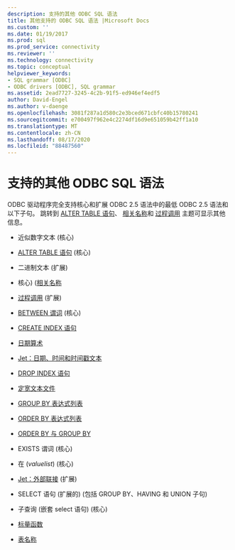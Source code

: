```yaml
---
description: 支持的其他 ODBC SQL 语法
title: 其他支持的 ODBC SQL 语法 |Microsoft Docs
ms.custom: ''
ms.date: 01/19/2017
ms.prod: sql
ms.prod_service: connectivity
ms.reviewer: ''
ms.technology: connectivity
ms.topic: conceptual
helpviewer_keywords:
- SQL grammar [ODBC]
- ODBC drivers [ODBC], SQL grammar
ms.assetid: 2ead7727-3245-4c2b-91f5-ed946ef4edf5
author: David-Engel
ms.author: v-daenge
ms.openlocfilehash: 3081f287a1d580c2e3bced671cbfc40b15780241
ms.sourcegitcommit: e700497f962e4c2274df16d9e651059b42ff1a10
ms.translationtype: MT
ms.contentlocale: zh-CN
ms.lasthandoff: 08/17/2020
ms.locfileid: "88487560"
---
```

# <a name="additional-supported-odbc-sql-grammar"></a>支持的其他 ODBC SQL 语法
ODBC 驱动程序完全支持核心和扩展 ODBC 2.5 语法中的最低 ODBC 2.5 语法和以下子句。 跳转到 [ALTER TABLE 语句](../../odbc/microsoft/alter-table-statement.md)、 [相关名称](../../odbc/microsoft/correlation-names.md)和 [过程调用](../../odbc/microsoft/procedure-invocation.md) 主题可显示其他信息。  
  
-   近似数字文本 (核心)   
  
-   [ALTER TABLE 语句](../../odbc/microsoft/alter-table-statement.md) (核心)   
  
-   二进制文本 (扩展)   
  
-   核心)  ([相关名称](../../odbc/microsoft/correlation-names.md)  
  
-   [过程调用](../../odbc/microsoft/procedure-invocation.md) (扩展)   
  
-   [BETWEEN 谓词](../../odbc/microsoft/between-predicate.md) (核心)   
  
-   [CREATE INDEX 语句](../../odbc/microsoft/create-index-statement.md)  
  
-   [日期算术](../../odbc/microsoft/date-arithmetic.md)  
  
-   [Jet：日期、时间和时间戳文本](../../odbc/microsoft/jet-date-time-and-timestamp-literals.md)  
  
-   [DROP INDEX 语句](../../odbc/microsoft/drop-index-statement.md)  
  
-   [定宽文本文件](../../odbc/microsoft/fixed-width-text-file.md)  
  
-   [GROUP BY 表达式列表](../../odbc/microsoft/group-by-expression-list.md)  
  
-   [ORDER BY 表达式列表](../../odbc/microsoft/order-by-expression-list.md)  
  
-   [ORDER BY 与 GROUP BY](../../odbc/microsoft/order-by-with-group-by.md)  
  
-   EXISTS 谓词 (核心)   
  
-   在 (*valuelist*)  (核心)   
  
-   [Jet：外部联接](../../odbc/microsoft/jet-outer-joins.md) (扩展)   
  
-   SELECT 语句 (扩展的)  (包括 GROUP BY、HAVING 和 UNION 子句)   
  
-   子查询 (嵌套 select 语句)  (核心)   
  
-   [标量函数](../../odbc/microsoft/scalar-functions.md)  
  
-   [表名称](../../odbc/microsoft/table-names.md)
